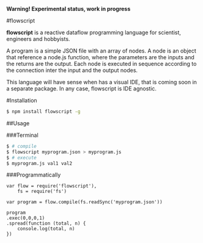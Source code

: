 **Warning! Experimental status, work in progress**

#flowscript

**flowscript** is a reactive dataflow programming language for scientist, engineers and hobbyists.

A program is a simple JSON file with an array of nodes.
A node is an object that reference a node.js function, where the parameters are the inputs and the returns are the output.
Each node is executed in sequence according to the connection inter the input and the output nodes.

This language will have sense when has a visual IDE, that is coming soon in a separate package.
In any case, flowscript is IDE agnostic.

#Installation
```sh
$ npm install flowscript -g
```

##Usage

###Terminal
```sh
$ # compile
$ flowscript myprogram.json > myprogram.js
$ # execute
$ myprogram.js val1 val2
```
###Programmatically
```node
var flow = require('flowscript'),
	fs = require('fs')

var program = flow.compile(fs.readSync('myprogram.json'))

program
.exec(0,0,0,1)
.spread(function (total, n) {
	console.log(total, n)
})

```
